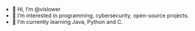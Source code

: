 - 👋 Hi, I’m @vislower
- 👀 I’m interested in programming, cybersecurity, open-source projects.
- 🌱 I’m currently learning Java, Python and C.
<!---
- 💞️ I’m looking to collaborate on ...
- 📫 How to reach me ...
--->
<!---
vislower/vislower is a ✨ special ✨ repository because its `README.md` (this file) appears on your GitHub profile.
You can click the Preview link to take a look at your changes.
--->
